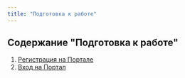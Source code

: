 ```yaml
---
title: "Подготовка к работе"
---
```

## Содержание "Подготовка к работе"

1. [Регистрация на Портале](/подготовка-к-работе/регистрация-на-портале/)  
2. [Вход на Портал](/подготовка-к-работе/вход-на-портал/)